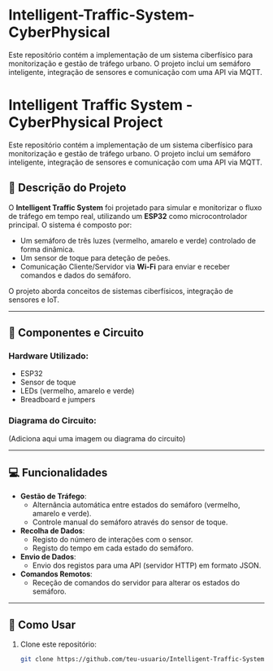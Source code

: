 # Intelligent-Traffic-System-CyberPhysical
Este repositório contém a implementação de um sistema ciberfísico para monitorização e gestão de tráfego urbano. O projeto inclui um semáforo inteligente, integração de sensores e comunicação com uma API via MQTT.

# Intelligent Traffic System - CyberPhysical Project

Este repositório contém a implementação de um sistema ciberfísico para monitorização e gestão de tráfego urbano. O projeto inclui um semáforo inteligente, integração de sensores e comunicação com uma API via MQTT.

## 📜 Descrição do Projeto

O **Intelligent Traffic System** foi projetado para simular e monitorizar o fluxo de tráfego em tempo real, utilizando um **ESP32** como microcontrolador principal. O sistema é composto por:
- Um semáforo de três luzes (vermelho, amarelo e verde) controlado de forma dinâmica.
- Um sensor de toque para deteção de peões.
- Comunicação Cliente/Servidor via **Wi-Fi** para enviar e receber comandos e dados do semáforo.

O projeto aborda conceitos de sistemas ciberfísicos, integração de sensores e IoT.

---

## 🔧 Componentes e Circuito
### Hardware Utilizado:
- ESP32
- Sensor de toque
- LEDs (vermelho, amarelo e verde)
- Breadboard e jumpers

### Diagrama do Circuito:
(Adiciona aqui uma imagem ou diagrama do circuito)

---

## 💻 Funcionalidades
- **Gestão de Tráfego**:
  - Alternância automática entre estados do semáforo (vermelho, amarelo e verde).
  - Controle manual do semáforo através do sensor de toque.
- **Recolha de Dados**:
  - Registo do número de interações com o sensor.
  - Registo do tempo em cada estado do semáforo.
- **Envio de Dados**:
  - Envio dos registos para uma API (servidor HTTP) em formato JSON.
- **Comandos Remotos**:
  - Receção de comandos do servidor para alterar os estados do semáforo.

---

## 🚀 Como Usar
1. Clone este repositório:
   ```bash
   git clone https://github.com/teu-usuario/Intelligent-Traffic-System-CyberPhysical.git
